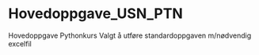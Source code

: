 # Hovedoppgave_USN_PTN
Hovedoppgave Pythonkurs
Valgt å utføre standardoppgaven
m/nødvendig excelfil
